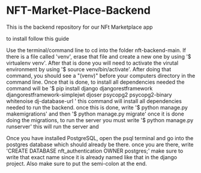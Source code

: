 # NFT-Market-Place-Backend
This is the backend repository for our NFt Marketplace app

to install follow this guide 

Use the terminal/command line to cd into the folder nft-backend-main. If there is a file called 'venv', erase that file and create a new one by using '$ virtualenv venv'. After that is done you will need to activate the virutal environment by using '$ source venv/bin/activate'. After doing that command, you should see a "(venv)" before your computers directory in the command line. Once that is done, to install all dependencies needed the command will be '$ pip install django djangorestframework djangorestframework-simplejwt djoser psycopg2 psycopg2-binary whitenoise dj-database-url ' this command will install all dependencies needed to run the backend. once this is done, write '$ python manage.py makemigrations' and then '$ python manage.py migrate' once it is done doing the migrations, to run the server you must write '$ python manage.py runserver' this will run the server and 


Once you have installed PostgreSQL, open the psql terminal and go into the postgres database which should already be there. once you are there, write 'CREATE DATABASE nft_authentication OWNER postgres;' make sure to write that exact name since it is already named like that in the django project. Also make sure to put the semi-colon at the end.

